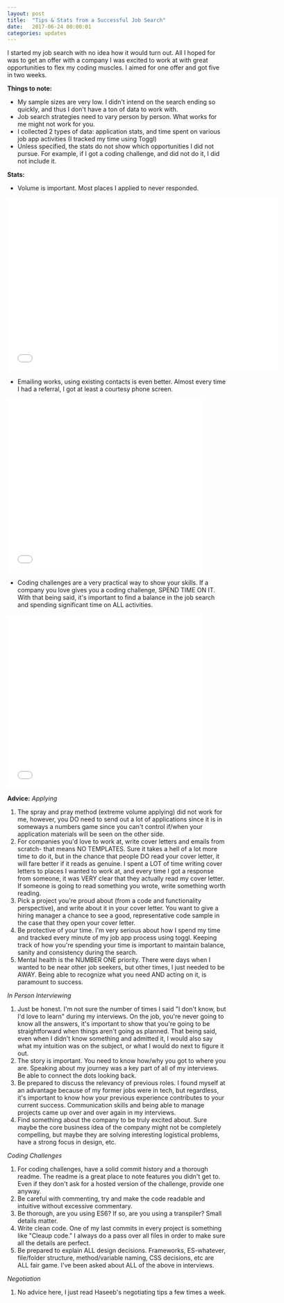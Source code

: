```yaml
---
layout: post
title:  "Tips & Stats from a Successful Job Search"
date:   2017-06-24 00:00:01
categories: updates
---
```

I started my job search with no idea how it would turn out. All I hoped for was to get an offer with a company I was excited to work at with great opportunities to flex my coding muscles. I aimed for one offer and got five in two weeks.

__Things to note:__
* My sample sizes are very low. I didn't intend on the search ending so quickly, and thus I don't have a ton of data to work with.
* Job search strategies need to vary person by person. What works for me might not work for you.
* I collected 2 types of data: application stats, and time spent on various job app activities (I tracked my time using Toggl)
* Unless specified, the stats do not show which opportunities I did not pursue. For example, if I got a coding challenge, and did not do it, I did not include it.

__Stats:__
* Volume is important. Most places I applied to never responded.
<iframe width="625" height="400" frameborder="0" scrolling="no" src="//plot.ly/~chithra.venkatesan/3.embed"></iframe>

* Emailing works, using existing contacts is even better. Almost every time I had a referral, I got at least a courtesy phone screen.
<iframe width="450" height="400" frameborder="0" scrolling="no" src="//plot.ly/~chithra.venkatesan/5.embed"></iframe>

* Coding challenges are a very practical way to show your skills. If a company you love gives you a coding challenge, SPEND TIME ON IT. With that being said, it's important to find a balance in the job search and spending significant time on ALL activities.
<iframe width="450" height="400" frameborder="0" scrolling="no" src="//plot.ly/~chithra.venkatesan/7.embed"></iframe>

__Advice:__
_Applying_
1. The spray and pray method (extreme volume applying) did not work for me, however, you DO need to send out a lot of applications since it is in someways a numbers game since you can't control if/when your application materials will be seen on the other side.
2.  For companies you'd love to work at, write cover letters and emails from scratch- that means NO TEMPLATES. Sure it takes a hell of a lot more time to do it, but in the chance that people DO read your cover letter, it will fare better if it reads as genuine. I spent a LOT of time writing cover letters to places I wanted to work at, and every time I got a response from someone, it was VERY clear that they actually read my cover letter. If someone is going to read something you wrote, write something worth reading.
3.  Pick a project you're proud about (from a code and functionality perspective), and write about it in your cover letter. You want to give a hiring manager a chance to see a good, representative code sample in the case that they open your cover letter.
4.  Be protective of your time. I'm very serious about how I spend my time and tracked every minute of my job app process using toggl. Keeping track of how you're spending your time is important to maintain balance, sanity and consistency during the search.
5.  Mental health is the NUMBER ONE priority. There were days when I wanted to be near other job seekers, but other times, I just needed to be AWAY. Being able to recognize what you need AND acting on it, is paramount to success.

_In Person Interviewing_
1.  Just be honest. I'm not sure the number of times I said "I don't know, but I'd love to learn" during my interviews. On the job, you're never going to know all the answers, it's important to show that you're going to be straightforward when things aren't going as planned. That being said, even when I didn't know something and admitted it, I would also say what my intuition was on the subject, or what I would do next to figure it out.
2.  The story is important. You need to know how/why you got to where you are. Speaking about my journey was a key part of all of my interviews. Be able to connect the dots looking back.
3.  Be prepared to discuss the relevancy of previous roles. I found myself at an advantage because of my former jobs were in tech, but regardless, it's important to know how your previous experience contributes to your current success. Communication skills and being able to manage projects came up over and over again in my interviews.
4.  Find something about the company to be truly excited about. Sure maybe the core business idea of the company might not be completely compelling, but maybe they are solving interesting logistical problems, have a strong focus in design, etc.

_Coding Challenges_
1.  For coding challenges, have a solid commit history and a thorough readme. The readme is a great place to note features you didn't get to. Even if they don't ask for a hosted version of the challenge, provide one anyway.  
2.  Be careful with commenting, try and make the code readable and intuitive without excessive commentary.
3.  Be thorough, are you using ES6? If so, are you using a transpiler? Small details matter.
4.  Write clean code. One of my last commits in every project is something like "Cleaup code." I always do a pass over all files in order to make sure all the details are perfect.
5.  Be prepared to explain ALL design decisions. Frameworks, ES-whatever, file/folder structure, method/variable naming, CSS decisions, etc are ALL fair game. I've been asked about ALL of the above in interviews.

_Negotiation_
1.  No advice here, I just read Haseeb's negotiating tips a few times a week. 
